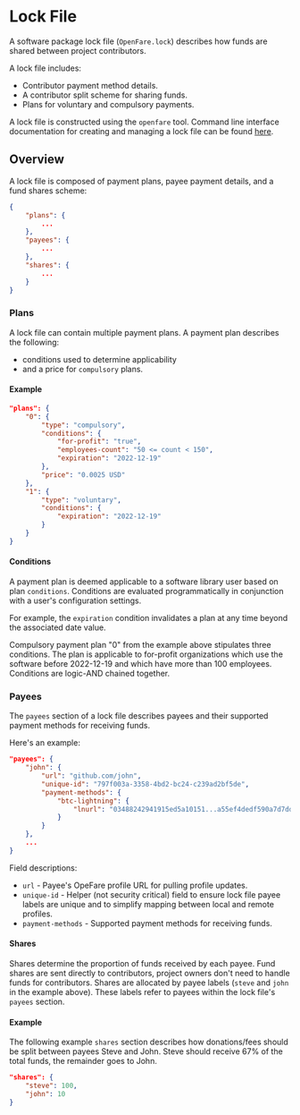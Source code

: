 # Lock File

A software package lock file (`OpenFare.lock`) describes how funds are shared between project contributors.

A lock file includes:

* Contributor payment method details.
* A contributor split scheme for sharing funds.
* Plans for voluntary and compulsory payments.

A lock file is constructed using the `openfare` tool. Command line interface documentation for creating and managing a lock file can be found [here](../cli/lock.md).

## Overview

A lock file is composed of payment plans, payee payment details, and a fund shares scheme:

```json
{
    "plans": {
        ...
    },
    "payees": {
        ...
    },
    "shares": {
        ...
    }
}
```

### Plans

A lock file can contain multiple payment plans. A payment plan describes the following:

* conditions used to determine applicability
* and a price for `compulsory` plans.

#### Example

```json
"plans": {
    "0": {
        "type": "compulsory",
        "conditions": {
            "for-profit": "true",
            "employees-count": "50 <= count < 150",
            "expiration": "2022-12-19"
        },
        "price": "0.0025 USD"
    },
    "1": {
        "type": "voluntary",
        "conditions": {
            "expiration": "2022-12-19"
        }
    }
}
```

#### Conditions

A payment plan is deemed applicable to a software library user based on plan `conditions`. Conditions are evaluated programmatically in conjunction with a user's configuration settings.

For example, the `expiration` condition invalidates a plan at any time beyond the associated date value.

Compulsory payment plan "0" from the example above stipulates three conditions. The plan is applicable to for-profit organizations which use the software before 2022-12-19 and which have more than 100 employees. Conditions are logic-AND chained together.

### Payees

The `payees` section of a lock file describes payees and their supported payment methods for receiving funds.

Here's an example:

```json
"payees": {
    "john": {
        "url": "github.com/john",
        "unique-id": "797f003a-3358-4bd2-bc24-c239ad2bf5de",
        "payment-methods": {
            "btc-lightning": {
                "lnurl": "03488242941915ed5a10151...a55ef4dedf590a7d7dd5"
            }
        }
    },
    ...
}
```

Field descriptions: 

* `url` - Payee's OpeFare profile URL for pulling profile updates.
* `unique-id` - Helper (not security critical) field to ensure lock file payee labels are unique and to simplify mapping between local and remote profiles.
* `payment-methods` - Supported payment methods for receiving funds.

#### Shares

Shares determine the proportion of funds received by each payee. Fund shares are sent directly to contributors, project owners don't need to handle funds for contributors. Shares are allocated by payee labels (`steve` and `john` in the example above). These labels refer to payees within the lock file's `payees` section.

#### Example

The following example `shares` section describes how donations/fees should be split between payees Steve and John. Steve should receive 67% of the total funds, the remainder goes to John.

```json
"shares": {
    "steve": 100,
    "john": 10
}
```